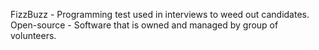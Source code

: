 FizzBuzz - Programming test used in interviews to weed out candidates. 
Open-source - Software that is owned and managed by group of volunteers.  